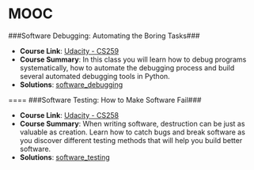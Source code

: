 MOOC
====
###Software Debugging: Automating the Boring Tasks###
- **Course Link**: [Udacity - CS259](https://www.udacity.com/course/cs259)
- **Course Summary**: In this class you will learn how to debug programs systematically, how to automate the debugging process and build several automated debugging tools in Python.
- **Solutions**: [software_debugging](https://github.com/cloudlite/MOOC/tree/master/software_debugging)

====
###Software Testing: How to Make Software Fail###
- **Course Link**: [Udacity - CS258](https://www.udacity.com/course/cs258)
- **Course Summary**: When writing software, destruction can be just as valuable as creation. Learn how to catch bugs and break software as you discover different testing methods that will help you build better software.
- **Solutions**: [software_testing](https://github.com/cloudlite/MOOC/tree/master/software_testing)
